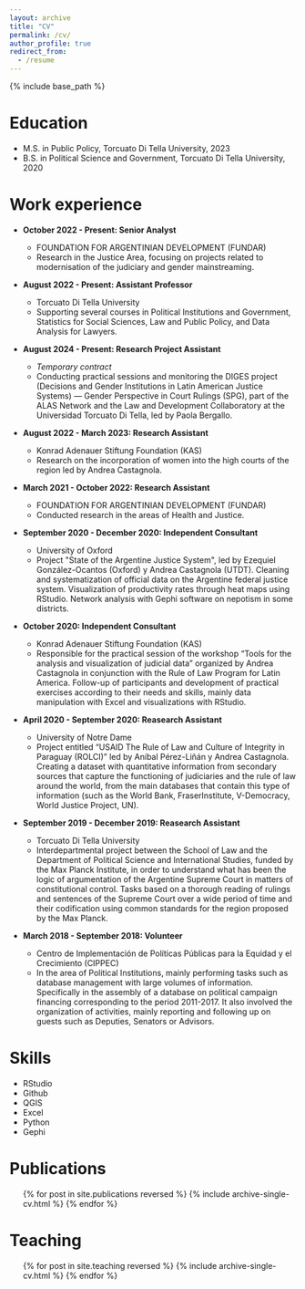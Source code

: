 ```yaml
---
layout: archive
title: "CV"
permalink: /cv/
author_profile: true
redirect_from:
  - /resume
---
```


{% include base_path %}

Education
======
* M.S. in Public Policy, Torcuato Di Tella University, 2023
* B.S. in Political Science and Government, Torcuato Di Tella University, 2020

Work experience
======
* **October 2022 - Present: Senior Analyst**
  * FOUNDATION FOR ARGENTINIAN DEVELOPMENT (FUNDAR)
  * Research in the Justice Area, focusing on projects related to modernisation of the judiciary and gender mainstreaming.

* **August 2022 - Present: Assistant Professor**
  * Torcuato Di Tella University 
  * Supporting several courses in Political Institutions and Government, Statistics for Social Sciences, Law and Public Policy, and Data Analysis for Lawyers.

* **August 2024 - Present: Research Project Assistant**
  * *Temporary contract*
  * Conducting practical sessions and monitoring the DIGES project (Decisions and Gender Institutions in Latin American Justice Systems) — Gender Perspective in Court Rulings (SPG), part of the ALAS Network and the Law and Development Collaboratory at the Universidad Torcuato Di Tella, led by Paola Bergallo.
  
* **August 2022 - March 2023: Research Assistant**
  * Konrad Adenauer Stiftung Foundation (KAS)
  * Research on the incorporation of women into the high courts of the region led by Andrea Castagnola. 

* **March 2021 - October 2022: Research Assistant**
  * FOUNDATION FOR ARGENTINIAN DEVELOPMENT (FUNDAR)
  * Conducted research in the areas of Health and Justice.

* **September 2020 - December 2020: Independent Consultant**
  * University of Oxford
  * Project "State of the Argentine Justice System", led by Ezequiel González-Ocantos (Oxford) y Andrea Castagnola (UTDT). Cleaning and systematization of official data on the Argentine federal justice system. Visualization of productivity rates through heat maps using RStudio. Network analysis with Gephi software on nepotism in some districts.

* **October 2020: Independent Consultant**
  * Konrad Adenauer Stiftung Foundation (KAS)
  * Responsible for the practical session of the workshop “Tools for the analysis and visualization of judicial data” organized by Andrea Castagnola in conjunction with the Rule of Law Program for Latin America. Follow-up of participants and development of practical exercises according to their needs and skills, mainly data manipulation with Excel and visualizations with RStudio.

* **April 2020 - September 2020: Reasearch Assistant**
  * University of Notre Dame
  * Project entitled “USAID The Rule of Law and Culture of Integrity in Paraguay (ROLCI)” led by Aníbal Pérez-Liñán y Andrea Castagnola. Creating a dataset with quantitative information from secondary sources that capture the functioning of judiciaries and the rule of law around the world, from the main databases that contain this type of information (such as the World Bank, FraserInstitute, V-Democracy, World Justice Project, UN). 

* **September 2019 - December 2019: Reasearch Assistant**
  * Torcuato Di Tella University
  * Interdepartmental project between the School of Law and the Department of Political Science and International Studies, funded by the Max Planck Institute, in order to understand what has been the logic of argumentation of the Argentine Supreme Court in matters of constitutional control. Tasks based on a thorough reading of rulings and sentences of the Supreme Court over a wide period of time and their codification using common standards for the region proposed by the Max Planck. 

* **March 2018 - September 2018: Volunteer**
  * Centro de Implementación de Políticas Públicas para la Equidad y el Crecimiento (CIPPEC)
  * In the area of Political Institutions, mainly performing tasks such as database management with large volumes of information. Specifically in the assembly of a database on political campaign financing corresponding to the period 2011-2017. It also involved the organization of activities, mainly reporting and following up on guests such as Deputies, Senators or Advisors. 

Skills
======
* RStudio
* Github
* QGIS 
* Excel
* Python
* Gephi
 
Publications
======
  <ul>{% for post in site.publications reversed %}
    {% include archive-single-cv.html %}
  {% endfor %}</ul>
  
Teaching
======
  <ul>{% for post in site.teaching reversed %}
    {% include archive-single-cv.html %}
  {% endfor %}</ul>
  
